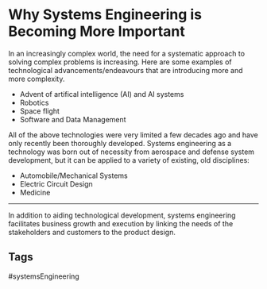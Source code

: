 # Why Systems Engineering is Becoming More Important

In an increasingly complex world, the need for a systematic approach to solving complex problems is increasing. Here are some examples of technological advancements/endeavours that are introducing more and more complexity.
* Advent of artifical intelligence (AI) and AI systems
* Robotics
* Space flight
* Software and Data Management

All of the above technologies were very limited a few decades ago and have only recently been thoroughly developed. Systems engineering as a technology was born out of necessity from aerospace and defense system development, but it can be applied to a variety of existing, old disciplines:
* Automobile/Mechanical Systems
* Electric Circuit Design
* Medicine
---
In addition to aiding technological development, systems engineering facilitates business growth and execution by linking the needs of the stakeholders and customers to the product design.

## Tags
#systemsEngineering
